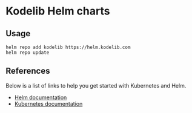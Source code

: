 # Kodelib Helm charts

## Usage

    helm repo add kodelib https://helm.kodelib.com
    helm repo update

## References

Below is a list of links to help you get started with Kubernetes and Helm.

* [Helm documentation](https://helm.sh/docs/intro/quickstart/)
* [Kubernetes documentation](https://kubernetes.io/docs/home/)
